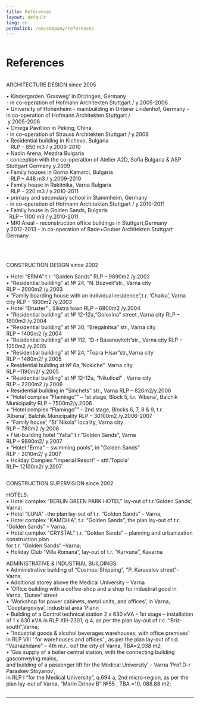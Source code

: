 ```yaml
---
title: References
layout: default
lang: en
permalink: /en/company/references
---
```

<div class="row">
	<div class="large-12 small-12 columns">
		<div id="a-area-37-sub-title" class="a-area a-normal a-area-sub-title    singleton aRichText  clearfix">
			<div id="a-slots-37-sub-title" class="a-slots clearfix">
				<div class="a-slot a-normal  aRichText a-new-slot clearfix" data-pageid="37" data-name="sub-title"
					data-permid="1" id="a-slot-37-sub-title-1">
					<div class="a-slot-content clearfix" id="a-slot-content-37-sub-title-1">
            <h1>References</h1>
					</div>
				</div>
			</div>
		</div>
		<hr>
	</div>
</div>
<div class="row">
	<div class="large-4 small-12 columns">
		<div id="a-area-37-first-column" class="a-area a-normal a-area-first-column     clearfix">
			<div id="a-slots-37-first-column" class="a-slots clearfix">
				<div class="a-slot a-normal  aRichText clearfix" data-pageid="37" data-name="first-column" data-permid="1"
					id="a-slot-37-first-column-1">
					<div class="a-slot-content clearfix" id="a-slot-content-37-first-column-1">
						<p>
							ARCHITECTURE DESIGN since 2005</p>
						<p>
							• Kindergarden ‘Grasweg’ in Ditzingen, Germany<br>
							- in co-operation of Hofmann Architekten Stuttgart / y.2005-2006<br>
							• University of Hohenheim - mainbuilding in Unterer Lindenhof, Germany - in co-operation of Hofmann
							Architekten Stuttgart /&nbsp;<br>
							&nbsp;y.2005-2006&nbsp;&nbsp;&nbsp;&nbsp;&nbsp;<br>
							• Omega Pavillion in Peking, China<br>
							- in co-operation of Strauss Architekten Stuttgart / y.2008<br>
							• Residential building in Kichevo, Bulgaria<br>
							&nbsp;&nbsp; RLP – 850 m3 / y.2009-2010<br>
							• Nadin Arena, Mezdra Bulgaria<br>
							- conception with the co-operation of Atelier A2D, Sofia Bulgaria &amp; ASP Stuttgart Germany y.2009<br>
							• Family houses in Gorno Kamarci, Bulgaria<br>
							&nbsp;&nbsp; RLP – 448 m3 / y.2009-2010<br>
							• Family house in Rakitnika, Varna Bulgaria<br>
							&nbsp;&nbsp; RLP – 220 m3 / y.2010-2011<br>
							• primary and secondary school in Stammheim, Germany<br>
							- in co-operation of Hofmann Architekten Stuttgart / y.2010-2011<br>
							• Family house in Golden Sands, Bulgaria<br>
							&nbsp; RLP – 1100 m3 / y.2010-2011<br>
							• MKI Areal - reconstruction office buildings in Stuttgart,Germany<br>
							y.2012-2013 - in co-operation of Bade+Gruber Architekten Stuttgart Germany<br>
							&nbsp;</p>
						<br>
					</div>
				</div>
			</div>
		</div>
	</div>
	<div class="large-4 small-12 columns">
		<div id="a-area-37-second-column" class="a-area a-normal a-area-second-column     clearfix">
			<div id="a-slots-37-second-column" class="a-slots clearfix">
				<div class="a-slot a-normal  aRichText clearfix" data-pageid="37" data-name="second-column" data-permid="1"
					id="a-slot-37-second-column-1">
					<div class="a-slot-content clearfix" id="a-slot-content-37-second-column-1">
						<p>
							CONSTRUCTION DESIGN since 2002</p>
						<p>
							• Hotel “ERMA” t.r. “Golden Sands” RLP – 9890m2 /y.2002<br>
							• “Residential building” at № 24, “N. Bozveli”str., Varna city<br>
							RLP – 2000m2 /y.2003<br>
							• “Family boarding house with an individual residence”,t.r. ‘Chaika’, Varna city RLP – 1800m2 /y.2003<br>
							• Hotel “Druster” , Silistra town RLP – 6800m2 /y.2004<br>
							• “Residential building” at № 12-12а,“Golovina” street ,Varna city RLP – 1800m2 /y.2004<br>
							• “Residential building” at № 30, “Bregalnitsa” str., Varna city<br>
							RLP – 1400m2 /y.2004<br>
							• “Residential building” at № 112, “D-r Basanovitch”str., Varna city RLP – 1350m2 /y.2005<br>
							• “Residential building” at № 24, “Topra Hisar”str.,Varna city<br>
							RLP – 1480m2/ y.2005<br>
							• Residential building at:№ 6а,“Kokiche”&nbsp; Varna city<br>
							RLP –1190m2/ y.2005<br>
							• “Residential building” at № 12-12а, “Nikulicel” , Varna city<br>
							RLP – 2200m2 /y.2006<br>
							• Residential building in "Sinchets" str., Varna RLP – 820m2/y.2006<br>
							• “Hotel complex “Flamingo”” – 1st stage, Block 5, t.r. ‘Albena', Balchik Municipality&nbsp;RLP –
							7500m2/y.2006<br>
							• “Hotel complex “Flamingo”” – 2nd stage, Blocks 6, 7, 8 &amp; 9, t.r. ‘Albena',&nbsp;Balchik Municipality
							RLP – 30100m2 /y.2006-2007<br>
							• “Family house’, “St’ Nikola” locality, Varna city<br>
							RLP – 780m2 /y.2006<br>
							• Flat-building hotel “Yalta” t.r.”Golden Sands”, Varna<br>
							RLP&nbsp;– 9890m2/ y.2007<br>
							• “Hotel "Erma" – swimming pools”, in "Golden Sands"&nbsp;<br>
							RLP – 2010m2/ y.2007<br>
							• Holiday Complex "Imperial Resort" - sttl.’Topola’<br>
							RLP– 12100m2/ y.2007</p>
					</div>
				</div>
			</div>
		</div>
	</div>
	<div class="large-4 small-12 columns">
		<div id="a-area-37-third-column" class="a-area a-normal a-area-third-column     clearfix">
			<div id="a-slots-37-third-column" class="a-slots clearfix">
				<div class="a-slot a-normal  aRichText clearfix" data-pageid="37" data-name="third-column" data-permid="1"
					id="a-slot-37-third-column-1">
					<div class="a-slot-content clearfix" id="a-slot-content-37-third-column-1">
						<p>
							CONSTRUCTION SUPERVISION since 2002</p>
						<p>
							HOTELS:<br>
							• Hotel complex “BERLIN GREEN PARK HOTEL” lay-out of t.r.’Golden Sands’, Varna;<br>
							• Hotel “LUNA” -the plan lay-out of t.r. “Golden Sands” – Varna,<br>
							• Hotel complex “KAMCHIA”, t.r. “Golden Sands”, the plan lay-out of t.r. “Golden Sands” – Varna,<br>
							• Hotel complex “CRYSTAL” t.r. “Golden Sands” – planning and urbanization construction plan<br>
							for t.r. “Golden Sands” –Varna;<br>
							• Holiday Club “Villa Romana”, lay-out of t.r. “Karvuna”, Kavarna</p>
						<p>
							ADMINISTRATIVE &amp; INDUSTRIAL BUILDINGS:<br>
							• Administrative building of “Cosmos-Shipping”, "P. Karavelov street"- Varna,<br>
							• Additional storey above the Medical University – Varna<br>
							• ‘Office building with a coffee-shop and a shop for industrial good in Varna, ‘Dunav’ street<br>
							• ‘Workshop for power cabinets, metal units, and offices’, in Varna, ‘Cooptargoviya’, Industrial area
							‘Plann<br>
							• Building of a Control technical station 2 х 630 кVА – 1st stage – installation<br>
							of 1 х 630 кVА in RLP ХІІІ-2301, q.4, as per the plan lay-out of r.c. “Briz-south”,Varna;<br>
							• “Industrial goods &amp; alcohol beverages warehouses, with office premises’<br>
							in RLP VІІІ ‘ for warehouses and offices’ , as per the plan lay-out of r.d.<br>
							“Vazrazhdane” – 4th m.r.. oof the city of Varna, TBA=2,038 m2;<br>
							• ‘Gas supply of a boiler central station, with the connecting building gasconveying mains,<br>
							and building of a passenger lift for the Medical University’ – Varna ‘Prof.D-r Paraskev Stoyanov’,<br>
							in RLP I “for the Medical University”, q.694 а, 2nd micro-region, as per the plan lay-out of
							Varna,&nbsp;“Marin Drinov B” №55&nbsp;, TBA =10, 088.88 m2;</p>
					</div>
				</div>
			</div>
		</div>
	</div>
	<hr>
</div>
